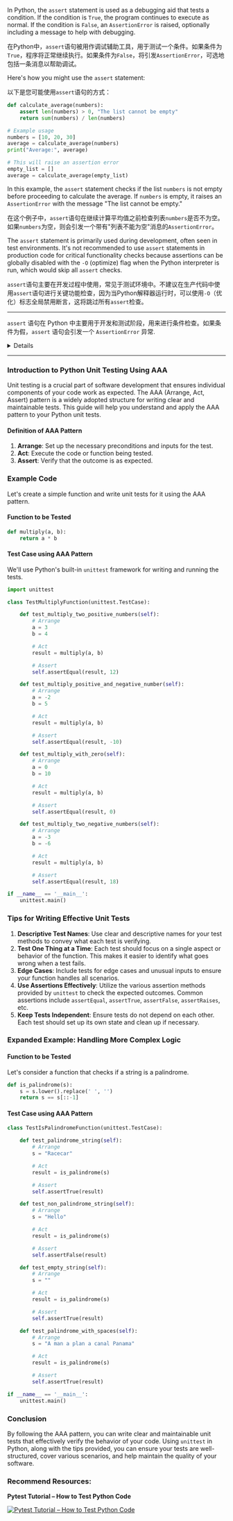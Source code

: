 In Python, the `assert` statement is used as a debugging aid that tests a condition. If the condition is `True`, the program continues to execute as normal. If the condition is `False`, an `AssertionError` is raised, optionally including a message to help with debugging.

在Python中，`assert`语句被用作调试辅助工具，用于测试一个条件。如果条件为`True`，程序将正常继续执行。如果条件为`False`，将引发`AssertionError`，可选地包括一条消息以帮助调试。

Here's how you might use the `assert` statement:

以下是您可能使用`assert`语句的方式：

```python
def calculate_average(numbers):
    assert len(numbers) > 0, "The list cannot be empty"
    return sum(numbers) / len(numbers)

# Example usage
numbers = [10, 20, 30]
average = calculate_average(numbers)
print("Average:", average)

# This will raise an assertion error
empty_list = []
average = calculate_average(empty_list)
```

In this example, the `assert` statement checks if the list `numbers` is not empty before proceeding to calculate the average. If `numbers` is empty, it raises an `AssertionError` with the message "The list cannot be empty."

在这个例子中，`assert`语句在继续计算平均值之前检查列表`numbers`是否不为空。如果`numbers`为空，则会引发一个带有"列表不能为空"消息的`AssertionError`。

The `assert` statement is primarily used during development, often seen in test environments. It's not recommended to use `assert` statements in production code for critical functionality checks because assertions can be globally disabled with the `-O` (optimize) flag when the Python interpreter is run, which would skip all `assert` checks.

`assert`语句主要在开发过程中使用，常见于测试环境中。不建议在生产代码中使用`assert`语句进行关键功能检查，因为当Python解释器运行时，可以使用`-O`（优化）标志全局禁用断言，这将跳过所有`assert`检查。

------

`assert` 语句在 Python 中主要用于开发和测试阶段，用来进行条件检查。如果条件为假，`assert` 语句会引发一个 `AssertionError` 异常.
<details>

    <summary>以下是使用 `assert` 的一些要点：

1. **开发和测试环境**: `assert` 通常用于开发和测试阶段，帮助开发者捕获错误和验证程序的假设条件。

2. **生产环境中的风险**: 在生产代码中使用 `assert` 进行关键功能检查是不建议的，因为可以通过运行 Python 解释器时使用 `-O`（优化）选项全局禁用断言，这将跳过所有 `assert` 检查。例如，运行以下命令将禁用断言：
    ```bash
    python -O your_script.py
    ```
    因此，关键功能的检查应使用异常处理或其他验证机制。

3. **示例**: 以下是一个简单的 `assert` 使用示例：
    ```python
    def divide(a, b):
        assert b != 0, "The denominator cannot be zero."
        return a / b

    # 测试
    print(divide(10, 2))  # 正常工作，输出 5.0
    print(divide(10, 0))  # 触发断言，抛出 AssertionError
    ```

在生产环境中，为了确保代码的可靠性，建议使用明确的异常处理来替代 `assert`，例如：

```python
def divide(a, b):
    if b == 0:
        raise ValueError("The denominator cannot be zero.")
    return a / b
```

这样即使在优化模式下运行，检查条件也不会被跳过，确保代码在各种情况下的健壮性。
    </summary>
    
</details>

------
### Introduction to Python Unit Testing Using AAA

Unit testing is a crucial part of software development that ensures individual components of your code work as expected. The AAA (Arrange, Act, Assert) pattern is a widely adopted structure for writing clear and maintainable tests. This guide will help you understand and apply the AAA pattern to your Python unit tests.

#### Definition of AAA Pattern

1. **Arrange**: Set up the necessary preconditions and inputs for the test.
2. **Act**: Execute the code or function being tested.
3. **Assert**: Verify that the outcome is as expected.

### Example Code

Let's create a simple function and write unit tests for it using the AAA pattern.

#### Function to be Tested

```python
def multiply(a, b):
    return a * b
```

#### Test Case using AAA Pattern

We'll use Python's built-in `unittest` framework for writing and running the tests.

```python
import unittest

class TestMultiplyFunction(unittest.TestCase):

    def test_multiply_two_positive_numbers(self):
        # Arrange
        a = 3
        b = 4

        # Act
        result = multiply(a, b)

        # Assert
        self.assertEqual(result, 12)

    def test_multiply_positive_and_negative_number(self):
        # Arrange
        a = -2
        b = 5

        # Act
        result = multiply(a, b)

        # Assert
        self.assertEqual(result, -10)

    def test_multiply_with_zero(self):
        # Arrange
        a = 0
        b = 10

        # Act
        result = multiply(a, b)

        # Assert
        self.assertEqual(result, 0)

    def test_multiply_two_negative_numbers(self):
        # Arrange
        a = -3
        b = -6

        # Act
        result = multiply(a, b)

        # Assert
        self.assertEqual(result, 18)

if __name__ == '__main__':
    unittest.main()
```

### Tips for Writing Effective Unit Tests

1. **Descriptive Test Names**: Use clear and descriptive names for your test methods to convey what each test is verifying.
2. **Test One Thing at a Time**: Each test should focus on a single aspect or behavior of the function. This makes it easier to identify what goes wrong when a test fails.
3. **Edge Cases**: Include tests for edge cases and unusual inputs to ensure your function handles all scenarios.
4. **Use Assertions Effectively**: Utilize the various assertion methods provided by `unittest` to check the expected outcomes. Common assertions include `assertEqual`, `assertTrue`, `assertFalse`, `assertRaises`, etc.
5. **Keep Tests Independent**: Ensure tests do not depend on each other. Each test should set up its own state and clean up if necessary.

### Expanded Example: Handling More Complex Logic

#### Function to be Tested

Let's consider a function that checks if a string is a palindrome.

```python
def is_palindrome(s):
    s = s.lower().replace(' ', '')
    return s == s[::-1]
```

#### Test Case using AAA Pattern

```python
class TestIsPalindromeFunction(unittest.TestCase):

    def test_palindrome_string(self):
        # Arrange
        s = "Racecar"

        # Act
        result = is_palindrome(s)

        # Assert
        self.assertTrue(result)

    def test_non_palindrome_string(self):
        # Arrange
        s = "Hello"

        # Act
        result = is_palindrome(s)

        # Assert
        self.assertFalse(result)

    def test_empty_string(self):
        # Arrange
        s = ""

        # Act
        result = is_palindrome(s)

        # Assert
        self.assertTrue(result)

    def test_palindrome_with_spaces(self):
        # Arrange
        s = "A man a plan a canal Panama"

        # Act
        result = is_palindrome(s)

        # Assert
        self.assertTrue(result)

if __name__ == '__main__':
    unittest.main()
```

### Conclusion

By following the AAA pattern, you can write clear and maintainable unit tests that effectively verify the behavior of your code. Using `unittest` in Python, along with the tips provided, you can ensure your tests are well-structured, cover various scenarios, and help maintain the quality of your software.


### Recommend Resources:
**Pytest Tutorial – How to Test Python Code**

[![Pytest Tutorial – How to Test Python Code](https://img.youtube.com/vi/cHYq1MRoyI0/maxresdefault.jpg)](https://youtu.be/cHYq1MRoyI0)

